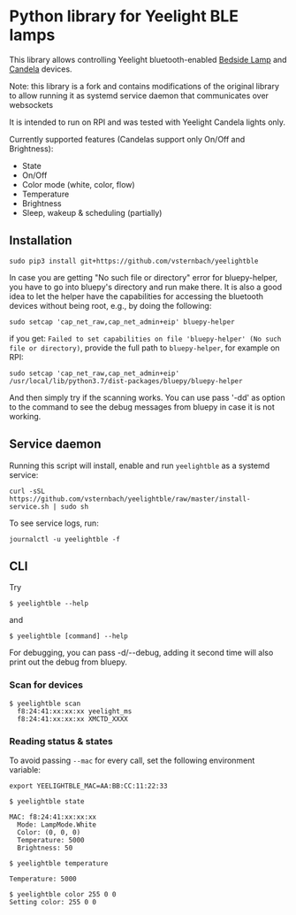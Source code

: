 # Python library for Yeelight BLE lamps
This library allows controlling Yeelight bluetooth-enabled [Bedside Lamp](http://www.yeelight.com/en_US/product/yeelight-ctd) and [Candela](https://www.yeelight.com/en_US/product/gingko) devices.

Note: this library is a fork and contains modifications of the original library to allow running it as systemd service daemon that communicates over websockets

It is intended to run on RPI and was tested with Yeelight Candela lights only.

Currently supported features (Candelas support only On/Off and Brightness):
* State
* On/Off
* Color mode (white, color, flow)
* Temperature
* Brightness
* Sleep, wakeup & scheduling (partially)

## Installation
```
sudo pip3 install git+https://github.com/vsternbach/yeelightble
```
In case you are getting "No such file or directory" error for bluepy-helper, you have to go into bluepy's directory and run make there.
It is also a good idea to let the helper have the capabilities for accessing the bluetooth devices without being root, e.g., by doing the following:
```
sudo setcap 'cap_net_raw,cap_net_admin+eip' bluepy-helper
```
if you get: `Failed to set capabilities on file 'bluepy-helper' (No such file or directory)`, provide the full path to `bluepy-helper`, for example on RPI: 
```
sudo setcap 'cap_net_raw,cap_net_admin+eip' /usr/local/lib/python3.7/dist-packages/bluepy/bluepy-helper
```
And then simply try if the scanning works. You can use pass '-dd' as option to the command to see the debug messages from bluepy in case it is not working.

## Service daemon
Running this script will install, enable and run `yeelightble` as a systemd service:
```
curl -sSL https://github.com/vsternbach/yeelightble/raw/master/install-service.sh | sudo sh
```
To see service logs, run:
```
journalctl -u yeelightble -f
```
## CLI
Try
```
$ yeelightble --help
```
and
```
$ yeelightble [command] --help
```
For debugging, you can pass -d/--debug, adding it second time will also print out the debug from bluepy.
### Scan for devices
```
$ yeelightble scan
  f8:24:41:xx:xx:xx yeelight_ms
  f8:24:41:xx:xx:xx XMCTD_XXXX
```

### Reading status & states
To avoid passing ```--mac``` for every call, set the following environment variable:
```
export YEELIGHTBLE_MAC=AA:BB:CC:11:22:33
```
```
$ yeelightble state

MAC: f8:24:41:xx:xx:xx
  Mode: LampMode.White
  Color: (0, 0, 0)
  Temperature: 5000
  Brightness: 50
```

```
$ yeelightble temperature

Temperature: 5000
```

```
$ yeelightble color 255 0 0
Setting color: 255 0 0
```
